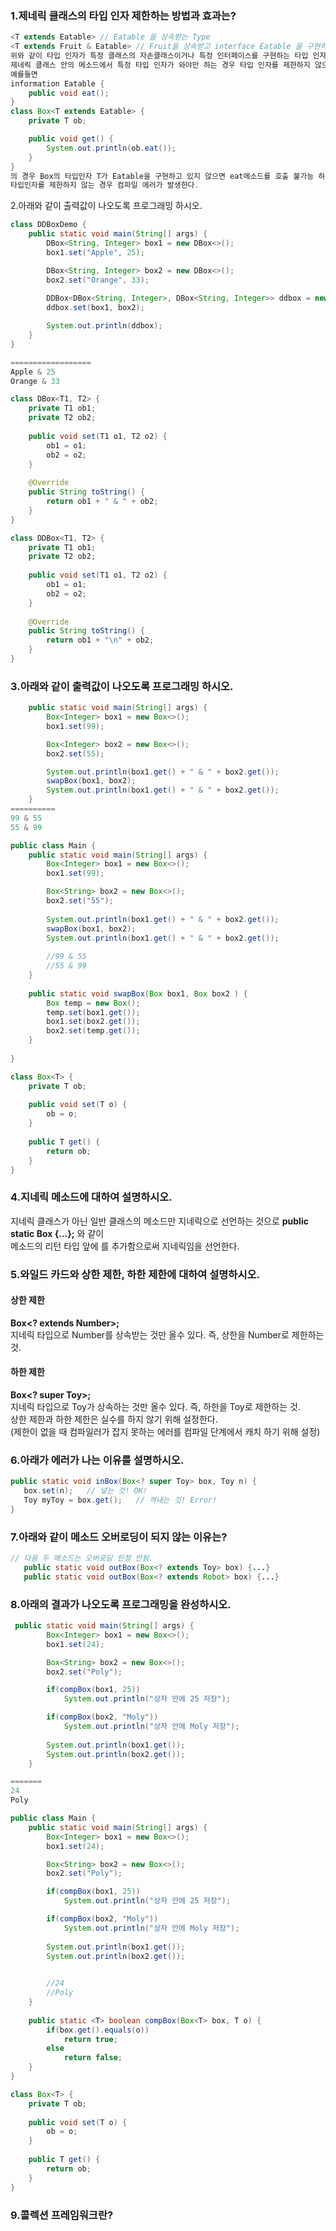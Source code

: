 ### 1.제네릭 클래스의 타입 인자 제한하는 방법과 효과는?
```java
<T extends Eatable> // Eatable 을 상속받는 Type
<T extends Fruit & Eatable> // Fruit을 상속받고 interface Eatable 을 구현하는 Type
위와 같이 타입 인자가 특정 클래스의 자손클래스이거나 특정 인터페이스를 구현하는 타입 인자만 오도록 설정할 수 있다.
제네릭 클래스 안의 메소드에서 특정 타입 인자가 와야만 하는 경우 타입 인자를 제한하지 않으면 컴파일 에러가 발생한다.
예를들면
information Eatable {
	public void eat();
}
class Box<T extends Eatable> {
	private T ob;

	public void get() {
		System.out.println(ob.eat());
	}
}
의 경우 Box의 타입인자 T가 Eatable을 구현하고 있지 않으면 eat메소드를 호출 불가능 하기 때문에
타입인자를 제한하지 않는 경우 컴파일 에러가 발생한다.
```
2.아래와 같이 출력값이 나오도록 프로그래밍 하시오.
```java
class DDBoxDemo {
    public static void main(String[] args) {
        DBox<String, Integer> box1 = new DBox<>();
        box1.set("Apple", 25);

        DBox<String, Integer> box2 = new DBox<>();
        box2.set("Orange", 33);
        
        DDBox<DBox<String, Integer>, DBox<String, Integer>> ddbox = new DDBox<>();
        ddbox.set(box1, box2);

        System.out.println(ddbox);
    }
}

==================
Apple & 25
Orange & 33
```
```java
class DBox<T1, T2> {
	private T1 ob1;
	private T2 ob2;
	
	public void set(T1 o1, T2 o2) {
		ob1 = o1;
		ob2 = o2;
	}
	
	@Override
	public String toString() {
		return ob1 + " & " + ob2;
	}
}

class DDBox<T1, T2> {
	private T1 ob1;
	private T2 ob2;
	
	public void set(T1 o1, T2 o2) {
		ob1 = o1;
		ob2 = o2;
	}
	
	@Override
	public String toString() {
		return ob1 + "\n" + ob2;
	}
}
```
### 3.아래와 같이 출력값이 나오도록 프로그래밍 하시오.
```java
    public static void main(String[] args) {
        Box<Integer> box1 = new Box<>();
        box1.set(99);

        Box<Integer> box2 = new Box<>();
        box2.set(55);

        System.out.println(box1.get() + " & " + box2.get());
        swapBox(box1, box2);
        System.out.println(box1.get() + " & " + box2.get());
    }
==========
99 & 55
55 & 99
```
```java
public class Main {
	public static void main(String[] args) {
		Box<Integer> box1 = new Box<>();
        box1.set(99);

        Box<String> box2 = new Box<>();
        box2.set("55");
        
        System.out.println(box1.get() + " & " + box2.get());
        swapBox(box1, box2);
        System.out.println(box1.get() + " & " + box2.get());
        
        //99 & 55
        //55 & 99
	}
	
	public static void swapBox(Box box1, Box box2 ) {
		Box temp = new Box();
		temp.set(box1.get());
		box1.set(box2.get());
		box2.set(temp.get());
	}
	
}

class Box<T> {
	private T ob;
	
	public void set(T o) {
		ob = o;
	}
	
	public T get() {
		return ob;
	}
}
```
### 4.지네릭 메소드에 대하여 설명하시오.
지네릭 클래스가 아닌 일반 클래스의 메소드만 지네릭으로 선언하는 것으로 **public static <T> Box<T> {...};** 와 같이   
메소드의 리턴 타입 앞에 <T>를 추가함으로써 지네릭임을 선언한다.
### 5.와일드 카드와 상한 제한, 하한 제한에 대하여 설명하시오.
#### 상한 제한
**Box<? extends Number>;**   
지네릭 타입으로 Number를 상속받는 것만 올수 있다. 즉, 상한을 Number로 제한하는 것.   
#### 하한 제한
**Box<? super Toy>;**   
지네릭 타입으로 Toy가 상속하는 것만 올수 있다. 즉, 하한을 Toy로 제한하는 것.   
상한 제한과 하한 제한은 실수를 하지 않기 위해 설정한다.   
(제한이 없을 때 컴파일러가 잡지 못하는 에러를 컴파일 단계에서 캐치 하기 위해 설정)   
### 6.아래가 에러가 나는 이유를 설명하시오.
```java
public static void inBox(Box<? super Toy> box, Toy n) {
   box.set(n);   // 넣는 것! OK!
   Toy myToy = box.get();   // 꺼내는 것! Error!
}
```

### 7.아래와 같이 메소드 오버로딩이 되지 않는 이유는?
```java
// 다음 두 메소드는 오버로딩 인정 안됨.
   public static void outBox(Box<? extends Toy> box) {...}
   public static void outBox(Box<? extends Robot> box) {...}
```

### 8.아래의 결과가 나오도록 프로그래밍을 완성하시오.
```java
 public static void main(String[] args) {
        Box<Integer> box1 = new Box<>();
        box1.set(24);

        Box<String> box2 = new Box<>();
        box2.set("Poly");

        if(compBox(box1, 25))
            System.out.println("상자 안에 25 저장");

        if(compBox(box2, "Moly"))
            System.out.println("상자 안에 Moly 저장");
        
        System.out.println(box1.get());
        System.out.println(box2.get());
    }

=======
24
Poly
```
```java
public class Main {
	public static void main(String[] args) {
		Box<Integer> box1 = new Box<>();
        box1.set(24);

        Box<String> box2 = new Box<>();
        box2.set("Poly");

        if(compBox(box1, 25))
            System.out.println("상자 안에 25 저장");

        if(compBox(box2, "Moly"))
            System.out.println("상자 안에 Moly 저장");
        
        System.out.println(box1.get());
        System.out.println(box2.get());
        

        //24
        //Poly
	}	
	
	public static <T> boolean compBox(Box<T> box, T o) {
		if(box.get().equals(o))
			return true;
		else
			return false;
	}
}

class Box<T> {
	private T ob;
	
	public void set(T o) {
		ob = o;
	}
	
	public T get() {
		return ob;
	}
}
```
### 9.콜렉션 프레임워크란?
